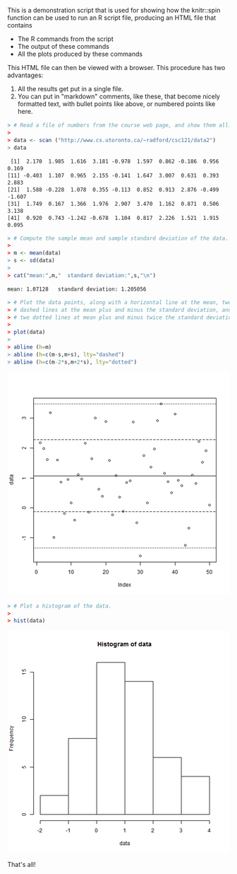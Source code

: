 



This is a demonstration script that is used for showing how the 
knitr::spin function can be used to run an R script file, producing 
an HTML file that contains

  * The R commands from the script
  * The output of these commands
  * All the plots produced by these commands

This HTML file can then be viewed with a browser.  This procedure
has two advantages:

  1. All the results get put in a single file.
  2. You can put in "markdown" comments, like these, that 
     become nicely formatted text, with bullet points like above, 
     or numbered points like here.


```r
> # Read a file of numbers from the course web page, and show them all.
> 
> data <- scan ("http://www.cs.utoronto.ca/~radford/csc121/data2")
> data
```

```
 [1]  2.170  1.985  1.616  3.181 -0.978  1.597  0.862 -0.186  0.956  0.169
[11] -0.403  1.107  0.965  2.155 -0.141  1.647  3.007  0.631  0.393  2.883
[21]  1.588 -0.228  1.078  0.355 -0.113  0.852  0.913  2.876 -0.499 -1.607
[31]  1.749  0.167  1.366  1.976  2.907  3.470  1.162  0.871  0.506  3.138
[41]  0.920  0.743 -1.242 -0.678  1.104  0.817  2.226  1.521  1.915  0.095
```

```r
> # Compute the sample mean and sample standard deviation of the data.
> 
> m <- mean(data)
> s <- sd(data)
> 
> cat("mean:",m,"  standard deviation:",s,"\n")
```

```
mean: 1.07128   standard deviation: 1.205056 
```

```r
> # Plot the data points, along with a horizontal line at the mean, two 
> # dashed lines at the mean plus and minus the standard deviation, and 
> # two dotted lines at mean plus and minus twice the standard deviation.
> 
> plot(data)
> 
> abline (h=m)
> abline (h=c(m-s,m+s), lty="dashed")
> abline (h=c(m-2*s,m+2*s), lty="dotted")
```

![plot of chunk unnamed-chunk-2](figure/unnamed-chunk-2-1.png)

```r
> # Plot a histogram of the data.
> 
> hist(data)
```

![plot of chunk unnamed-chunk-2](figure/unnamed-chunk-2-2.png)

That's all!
